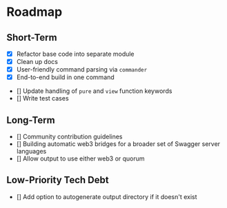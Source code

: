 # Roadmap
## Short-Term
- [x] Refactor base code into separate module
- [x] Clean up docs
- [x] User-friendly command parsing via `commander`
- [x] End-to-end build in one command
- [] Update handling of `pure` and `view` function keywords
- [] Write test cases

## Long-Term
- [] Community contribution guidelines
- [] Building automatic web3 bridges for a broader set of Swagger server languages
- [] Allow output to use either web3 or quorum

## Low-Priority Tech Debt
- [] Add option to autogenerate output directory if it doesn't exist